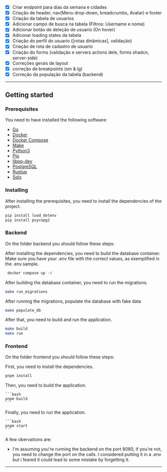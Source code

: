 -   [x] Criar endpoint para dias da semana e cidades
-   [x] Criação de header, nav(Menu drop-down, breadcrumbs, Avatar) e footer
-   [x] Criação da tabela de usuarios
-   [x] Adicionar campo de busca na tabela (Filtros: Username e nome)
-   [x] Adicionar botão de deleção de usuario (On hover)
-   [x] Adiconar loading states da tabela
-   [x] Criação do perfil do usuario ([rotas dinâmicas], validação)
-   [x] Criação de rota de cadastro de usuario
-   [x] Criação do forms (validação e servers actions dele, forms shadcn, server-side)
-   [x] Correções gerais de layout
-   [x] correção de breakpoints (sm & lg)
-   [x] Correção da população da tabela (backend)

---

## Getting started

### Prerequisites

You need to have installed the following software:

-   [Go](https://golang.org/doc/install)
-   [Docker](https://docs.docker.com/install/)
-   [Docker Compose](https://docs.docker.com/compose/install/)
-   [Make](https://www.gnu.org/software/make/)
-   [Python3](https://www.python.org/downloads/)
-   [Pip](https://pip.pypa.io/en/stable/installation/)
-   [libpq-dev](https://pypi.org/project/libpq-dev/)
-   [PostgreSQL](https://www.postgresql.org/download/)
-   [Rustup](https://rustup.rs/)
-   [Sqlx](https://github.com/launchbadge/sqlx/blob/main/sqlx-cli/README.md)

### Installing

After installing the prerequisites, you need to install the dependencies of the project.

```bash
pip install load_dotenv
pip install psycopg2
```

### Backend

On the folder backend you should follow these steps:

After installing the dependencies, you need to build the database container. Make sure you have your .env file with the correct values, as exemplified in the .env.sample.

```bash
 docker compose up -d
```

After building the database container, you need to run the migrations.

```bash
make run_migrations
```

After running the migrations, populate the database with fake data

```bash
make populate_db
```

After that, you need to build and run the application.

```bash
make build
make run
```

### Frontend

On the folder frontend you should follow these steps:

First, you need to install the dependencies.

```bash
pnpm install
```

Then, you need to build the application.

    ```bash
    pnpm build
    ```

Finally, you need to run the application.

    ```bash
    pnpm start
    ```

A few obervations are:

-   I'm assuming you're running the backend on the port 8080, if you're not, you need to change the port on the calls. I considered putting it in a .env but i feared it could lead to some mistake by forgetting it.

---
